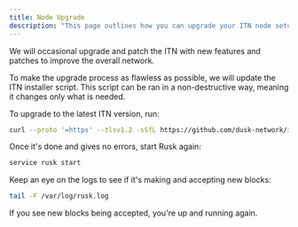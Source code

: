 ```yaml
---
title: Node Upgrade
description: "This page outlines how you can upgrade your ITN node setup"
---
```


We will occasional upgrade and patch the ITN with new features and patches to improve the overall network.

To make the upgrade process as flawless as possible, we will update the ITN installer script. This script can be ran in a non-destructive way, meaning it changes only what is needed.

To upgrade to the latest ITN version, run:
```sh
curl --proto '=https' --tlsv1.2 -sSfL https://github.com/dusk-network/itn-installer/releases/download/v0.1.1/itn-installer.sh | sudo sh
```

Once it's done and gives no errors, start Rusk again:
```sh
service rusk start
```

Keep an eye on the logs to see if it's making and accepting new blocks:
```sh
tail -F /var/log/rusk.log
```

If you see new blocks being accepted, you're up and running again.